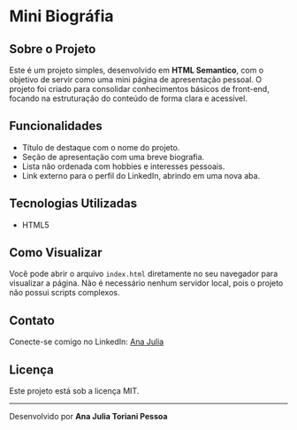 # Mini Biográfia

## Sobre o Projeto
Este é um projeto simples, desenvolvido em **HTML Semantico**, com o objetivo de servir como uma mini página de apresentação pessoal. O projeto foi criado para consolidar conhecimentos básicos de front-end, focando na estruturação do conteúdo de forma clara e acessível.
## Funcionalidades
*   Título de destaque com o nome do projeto.
*   Seção de apresentação com uma breve biografia.
*   Lista não ordenada com hobbies e interesses pessoais.
*   Link externo para o perfil do LinkedIn, abrindo em uma nova aba.

## Tecnologias Utilizadas
*   HTML5

## Como Visualizar
Você pode abrir o arquivo `index.html` diretamente no seu navegador para visualizar a página. Não é necessário nenhum servidor local, pois o projeto não possui scripts complexos.

## Contato
Conecte-se comigo no LinkedIn:
[Ana Julia](https://www.linkedin.com/in/ajtp)

## Licença
Este projeto está sob a licença MIT.

---
Desenvolvido por **Ana Julia Toriani Pessoa**
